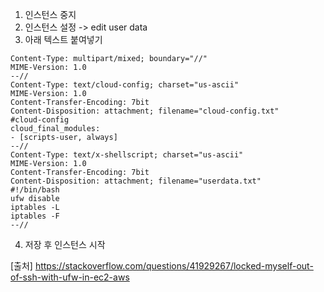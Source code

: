 1. 인스턴스 중지
2. 인스턴스 설정 -> edit user data
3. 아래 텍스트 붙여넣기
   
```
Content-Type: multipart/mixed; boundary="//"
MIME-Version: 1.0
--//
Content-Type: text/cloud-config; charset="us-ascii"
MIME-Version: 1.0
Content-Transfer-Encoding: 7bit
Content-Disposition: attachment; filename="cloud-config.txt"
#cloud-config
cloud_final_modules:
- [scripts-user, always]
--//
Content-Type: text/x-shellscript; charset="us-ascii"
MIME-Version: 1.0
Content-Transfer-Encoding: 7bit
Content-Disposition: attachment; filename="userdata.txt"
#!/bin/bash
ufw disable
iptables -L
iptables -F
--//

```

4. 저장 후 인스턴스 시작

[출처] https://stackoverflow.com/questions/41929267/locked-myself-out-of-ssh-with-ufw-in-ec2-aws